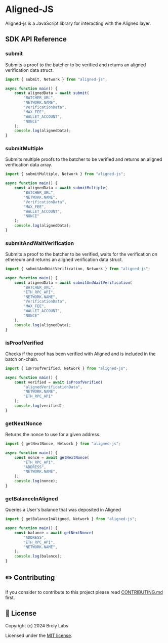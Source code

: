 # Aligned-JS

Aligned-js is a JavaScript library for interacting with the Aligned layer.

## SDK API Reference

### submit

Submits a proof to the batcher to be verified and returns an aligned verification data struct.

```js
import { submit, Network } from "aligned-js";

async function main() {
    const alignedData = await submit(
        "BATCHER_URL",
        "NETWORK.NAME",
        "VerificationData",
        "MAX_FEE",
        "WALLET_ACCOUNT",
        "NONCE"
    );
    console.log(alignedData);
}
```

### submitMultiple

Submits multiple proofs to the batcher to be verified and returns an aligned verification data array.

```js
import { submitMultiple, Network } from "aligned-js";

async function main() {
    const alignedData = await submitMultiple(
        "BATCHER_URL",
        "NETWORK.NAME",
        "VerificationData",
        "MAX_FEE",
        "WALLET_ACCOUNT",
        "NONCE"
    );
    console.log(alignedData);
}
```

### submitAndWaitVerification

Submits a proof to the batcher to be verified, waits for the verification on ethereum and returns an aligned verification data struct.

```js
import { submitAndWaitVerification, Network } from "aligned-js";

async function main() {
    const alignedData = await submitAndWaitVerification(
        "BATCHER_URL",
        "ETH_RPC_API",
        "NETWORK.NAME",
        "VerificationData",
        "MAX_FEE",
        "WALLET_ACCOUNT",
        "NONCE"
    );
    console.log(alignedData);
}
```

### isProofVerified

Checks if the proof has been verified with Aligned and is included in the batch on-chain.

```js
import { isProofVerified, Network } from "aligned-js";

async function main() {
    const verified = await isProofVerified(
        "alignedVerificationData",
        "NETWORK.NAME",
        "ETH_RPC_API"
    );
    console.log(verified);
}
```

### getNextNonce

Returns the nonce to use for a given address.

```js
import { getNextNonce, Network } from "aligned-js";

async function main() {
    const nonce = await getNextNonce(
        "ETH_RPC_API",
        "ADDRESS",
        "NETWORK.NAME",
    );
    console.log(nonce);
}
```

### getBalanceInAligned

Queries a User's balance that was deposited in Aligned

```js
import { getBalanceInAligned, Network } from "aligned-js";

async function main() {
    const balance = await getNextNonce(
        "ADDRESS",
        "ETH_RPC_API",
        "NETWORK.NAME",
    );
    console.log(balance);
}
```

## ✏️ Contributing

If you consider to contribute to this project please read [CONTRIBUTING.md](/docs/CONTRIBUTING.md) first.

## 📜 License

Copyright (c) 2024 Broly Labs

Licensed under the [MIT license](/LICENSE).
